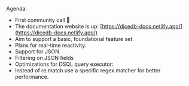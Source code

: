 ---
---

Agenda:

- First community call 🎉
- The documentation website is up: [https://dicedb-docs.netlify.app/](https://dicedb-docs.netlify.app/)
- Aim to support a basic, foundational feature set
- Plans for real-time reactivity:
- Support for JSON
- Filtering on JSON fields
- Optimizations for DSQL query executor:
- Instead of re.match use a specific regex matcher for better performance.
